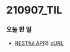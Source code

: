 # 210907_TIL

### 오늘 한 일

* [RESTful API](https://blog.naver.com/vkfkdto0209/222497384192)와 [cURL](https://blog.naver.com/vkfkdto0209/222498026388)